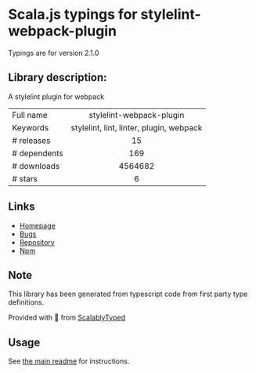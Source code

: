 
# Scala.js typings for stylelint-webpack-plugin

Typings are for version 2.1.0

## Library description:
A stylelint plugin for webpack

|                    |                 |
| ------------------ | :-------------: |
| Full name          | stylelint-webpack-plugin |
| Keywords           | stylelint, lint, linter, plugin, webpack |
| # releases         | 15 |
| # dependents       | 169 |
| # downloads        | 4564682 |
| # stars            | 6 |

## Links
- [Homepage](https://github.com/webpack-contrib/stylelint-webpack-plugin)
- [Bugs](https://github.com/webpack-contrib/stylelint-webpack-plugin/issues)
- [Repository](https://github.com/webpack-contrib/stylelint-webpack-plugin)
- [Npm](https://www.npmjs.com/package/stylelint-webpack-plugin)
    


## Note
This library has been generated from typescript code from first party type definitions.

Provided with :purple_heart: from [ScalablyTyped](https://github.com/oyvindberg/ScalablyTyped)

## Usage
See [the main readme](../../readme.md) for instructions.


